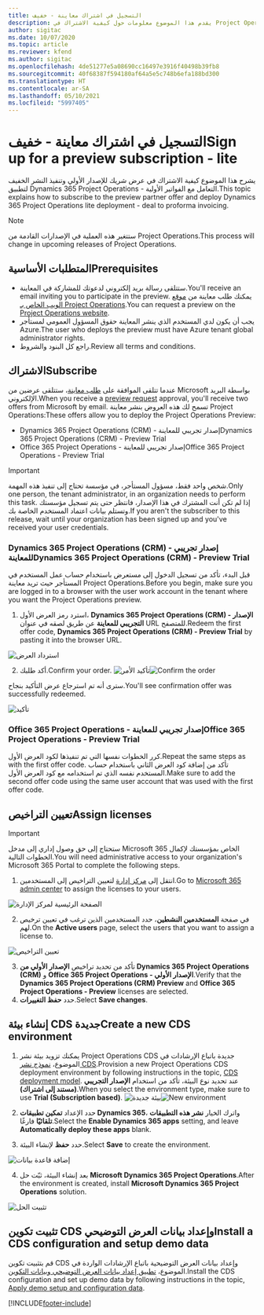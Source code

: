 ```yaml
---
title: التسجيل في اشتراك معاينة - خفيف
description: يقدم هذا الموضوع معلومات حول كيفية الاشتراك في Project Operations Lite – التعامل مع الفواتير الأولية‬ ونشره.
author: sigitac
ms.date: 10/07/2020
ms.topic: article
ms.reviewer: kfend
ms.author: sigitac
ms.openlocfilehash: 4de51277e5a08690cc16497e3916f40498b39fb8
ms.sourcegitcommit: 40f68387f594180af64a5e5c748b6efa188bd300
ms.translationtype: HT
ms.contentlocale: ar-SA
ms.lasthandoff: 05/10/2021
ms.locfileid: "5997405"
---
```

# <a name="sign-up-for-a-preview-subscription---lite"></a><span data-ttu-id="f5361-103">التسجيل في اشتراك معاينة - خفيف</span><span class="sxs-lookup"><span data-stu-id="f5361-103">Sign up for a preview subscription - lite</span></span> 

<span data-ttu-id="f5361-104">يشرح هذا الموضوع كيفية الاشتراك في عرض شريك للإصدار الأولي وتنفيذ النشر الخفيف لتطبيق Dynamics 365 Project Operations - التعامل مع الفواتير الأولية‬.</span><span class="sxs-lookup"><span data-stu-id="f5361-104">This topic explains how to subscribe to the preview partner offer and deploy Dynamics 365 Project Operations lite deployment - deal to proforma invoicing.</span></span>

> [!NOTE]
> <span data-ttu-id="f5361-105">ستتغير هذه العملية في الإصدارات القادمة من Project Operations.</span><span class="sxs-lookup"><span data-stu-id="f5361-105">This process will change in upcoming releases of Project Operations.</span></span>

## <a name="prerequisites"></a><span data-ttu-id="f5361-106">المتطلبات الأساسية</span><span class="sxs-lookup"><span data-stu-id="f5361-106">Prerequisites</span></span>

- <span data-ttu-id="f5361-107">ستتلقى رسالة بريد إلكتروني لدعوتك للمشاركة في المعاينة.</span><span class="sxs-lookup"><span data-stu-id="f5361-107">You'll receive an email inviting you to participate in the preview.</span></span> <span data-ttu-id="f5361-108">يمكنك طلب معاينة من [موقع الويب الخاص بـ Project Operations](https://dynamics.microsoft.com/en-us/project-operations/overview/).</span><span class="sxs-lookup"><span data-stu-id="f5361-108">You can request a preview on the [Project Operations website](https://dynamics.microsoft.com/en-us/project-operations/overview/).</span></span>
- <span data-ttu-id="f5361-109">يجب أن يكون لدي المستخدم الذي ينشر المعاينة حقوق المسؤول العمومي لمستأجر Azure.</span><span class="sxs-lookup"><span data-stu-id="f5361-109">The user who deploys the preview must have Azure tenant global administrator rights.</span></span>
- <span data-ttu-id="f5361-110">راجع كل البنود والشروط.</span><span class="sxs-lookup"><span data-stu-id="f5361-110">Review all terms and conditions.</span></span>

## <a name="subscribe"></a><span data-ttu-id="f5361-111">الاشتراك</span><span class="sxs-lookup"><span data-stu-id="f5361-111">Subscribe</span></span>

<span data-ttu-id="f5361-112">عندما تتلقى الموافقة على [طلب معاينة](https://forms.office.com/FormsPro/Pages/ResponsePage.aspx?id=v4j5cvGGr0GRqy180BHbR56j8lZs0FdAvwT75_WNFyxUMkRDV1NYQU5TNjE2VjhKOVBUNVg2R0s1NC4u)، ستتلقى عرضين من Microsoft بواسطة البريد الإلكتروني.</span><span class="sxs-lookup"><span data-stu-id="f5361-112">When you receive a [preview request](https://forms.office.com/FormsPro/Pages/ResponsePage.aspx?id=v4j5cvGGr0GRqy180BHbR56j8lZs0FdAvwT75_WNFyxUMkRDV1NYQU5TNjE2VjhKOVBUNVg2R0s1NC4u) approval, you'll receive two offers from Microsoft by email.</span></span> <span data-ttu-id="f5361-113">تسمح لك هذه العروض بنشر معاينة Project Operations:</span><span class="sxs-lookup"><span data-stu-id="f5361-113">These offers allow you to deploy the Project Operations Preview:</span></span>

- <span data-ttu-id="f5361-114">Dynamics 365 Project Operations (CRM) - إصدار تجريبي للمعاينة</span><span class="sxs-lookup"><span data-stu-id="f5361-114">Dynamics 365 Project Operations (CRM) - Preview Trial</span></span>
- <span data-ttu-id="f5361-115">Office 365 Project Operations - إصدار تجريبي للمعاينة</span><span class="sxs-lookup"><span data-stu-id="f5361-115">Office 365 Project Operations - Preview Trial</span></span>

> [!IMPORTANT]
> <span data-ttu-id="f5361-116">شخص واحد فقط، مسؤول المستأجر، في مؤسسة تحتاج إلى تنفيذ هذه المهمة.</span><span class="sxs-lookup"><span data-stu-id="f5361-116">Only one person, the tenant administrator, in an organization needs to perform this task.</span></span> <span data-ttu-id="f5361-117">إذا لم تكن أنت المشترك في هذا الإصدار، فانتظر حتى يتم تسجيل مؤسستك وتستلم بيانات اعتماد المستخدم الخاصة بك.</span><span class="sxs-lookup"><span data-stu-id="f5361-117">If you aren't the subscriber to this release, wait until your organization has been signed up and you've received your user credentials.</span></span>

### <a name="dynamics-365-project-operations-crm---preview-trial"></a><span data-ttu-id="f5361-118">Dynamics 365 Project Operations (CRM) - إصدار تجريبي للمعاينة</span><span class="sxs-lookup"><span data-stu-id="f5361-118">Dynamics 365 Project Operations (CRM) - Preview Trial</span></span> 

<span data-ttu-id="f5361-119">قبل البدء، تأكد من تسجيل الدخول إلى مستعرض باستخدام حساب عمل المستخدم في المستأجر حيث تريد معاينة Project Operations.</span><span class="sxs-lookup"><span data-stu-id="f5361-119">Before you begin, make sure you are logged in to a browser with the user work account in the tenant where you want the Project Operations preview.</span></span>

1. <span data-ttu-id="f5361-120">استرد رمز العرض الأول، **Dynamics 365 Project Operations (CRM) - الإصدار التجريبي للمعاينة** عن طريق لصقه في عنوان URL للمتصفح.</span><span class="sxs-lookup"><span data-stu-id="f5361-120">Redeem the first offer code, **Dynamics 365 Project Operations (CRM) - Preview Trial** by pasting it into the browser URL.</span></span>

![استرداد العرض](./media/16RedeemFirstOfferNew.png)

2. <span data-ttu-id="f5361-122">أكد طلبك.</span><span class="sxs-lookup"><span data-stu-id="f5361-122">Confirm your order.</span></span>
<span data-ttu-id="f5361-123">![تأكيد الأمر](./media/17ConfirmOrderNew.png)</span><span class="sxs-lookup"><span data-stu-id="f5361-123">![Confirm the order](./media/17ConfirmOrderNew.png)</span></span>

<span data-ttu-id="f5361-124">سترى أنه تم استرجاع عرض التأكيد بنجاح.</span><span class="sxs-lookup"><span data-stu-id="f5361-124">You'll see confirmation offer was successfully redeemed.</span></span>

![تأكيد](./media/18OrderConfirmationNew.png)

### <a name="office-365-project-operations---preview-trial"></a><span data-ttu-id="f5361-126">Office 365 Project Operations - إصدار تجريبي للمعاينة</span><span class="sxs-lookup"><span data-stu-id="f5361-126">Office 365 Project Operations - Preview Trial</span></span>

<span data-ttu-id="f5361-127">كرر الخطوات نفسها التي تم تنفيذها لكود العرض الأول.</span><span class="sxs-lookup"><span data-stu-id="f5361-127">Repeat the same steps as with the first offer code.</span></span> <span data-ttu-id="f5361-128">تأكد من إضافة كود العرض الثاني باستخدام حساب المستخدم نفسه الذي تم استخدامه مع كود العرض الأول.</span><span class="sxs-lookup"><span data-stu-id="f5361-128">Make sure to add the second offer code using the same user account that was used with the first offer code.</span></span>

## <a name="assign-licenses"></a><span data-ttu-id="f5361-129">تعيين التراخيص</span><span class="sxs-lookup"><span data-stu-id="f5361-129">Assign licenses</span></span>

> [!IMPORTANT]
> <span data-ttu-id="f5361-130">ستحتاج إلى حق وصول إداري إلى مدخل Microsoft 365 الخاص بمؤسستك لإكمال الخطوات التالية.</span><span class="sxs-lookup"><span data-stu-id="f5361-130">You will need administrative access to your organization's Microsoft 365 Portal to complete the following steps.</span></span>


1. <span data-ttu-id="f5361-131">انتقل إلى [مركز إدارة](https://portal.office.com/) لتعيين التراخيص إلى المستخدمين.</span><span class="sxs-lookup"><span data-stu-id="f5361-131">Go to [Microsoft 365 admin center](https://portal.office.com/) to assign the licenses to your users.</span></span>

![الصفحة الرئيسية لمركز الإدارة](./media/14AdminPortal.png)

2. <span data-ttu-id="f5361-133">في صفحة **المستخدمين النشطين**، حدد المستخدمين الذين ترغب في تعيين ترخيص لهم.</span><span class="sxs-lookup"><span data-stu-id="f5361-133">On the **Active users** page, select the users that you want to assign a license to.</span></span>

![تعيين التراخيص](./media/15AssignLicenses.png)

3. <span data-ttu-id="f5361-135">تأكد من تحديد تراخيص **الإصدار الأولي من Dynamics 365 Project Operations (CRM)** و **Office 365 Project Operations - الإصدار الأولي**.</span><span class="sxs-lookup"><span data-stu-id="f5361-135">Verify that the **Dynamics 365 Project Operations (CRM) Preview** and **Office 365 Project Operations - Preview** licenses are selected.</span></span> 
4. <span data-ttu-id="f5361-136">حدد **حفظ التغييرات**.</span><span class="sxs-lookup"><span data-stu-id="f5361-136">Select **Save changes**.</span></span>

## <a name="create-a-new-cds-environment"></a><span data-ttu-id="f5361-137">إنشاء بيئة CDS جديدة</span><span class="sxs-lookup"><span data-stu-id="f5361-137">Create a new CDS environment</span></span>

1. <span data-ttu-id="f5361-138">يمكنك تزويد بيئة نشر Project Operations CDS جديدة باتباع الإرشادات في الموضوع، [نموذج نشر CDS](lite-deployment.md).</span><span class="sxs-lookup"><span data-stu-id="f5361-138">Provision a new Project Operations CDS deployment environment by following instructions in the topic, [CDS deployment model](lite-deployment.md).</span></span> <span data-ttu-id="f5361-139">عند تحديد نوع البيئة، تأكد من استخدام **الإصدار التجريبي (مستند إلى اشتراك)**.</span><span class="sxs-lookup"><span data-stu-id="f5361-139">When you select the environment type, make sure to use **Trial (Subscription based)**.</span></span>
<span data-ttu-id="f5361-140">![بيئة جديدة](./media/19CreateEnvironment.png)</span><span class="sxs-lookup"><span data-stu-id="f5361-140">![New environment](./media/19CreateEnvironment.png)</span></span>

2. <span data-ttu-id="f5361-141">حدد الإعداد **تمكين تطبيقات Dynamics 365**، واترك الخيار **نشر هذه التطبيقات تلقائيًا** فارغًا.</span><span class="sxs-lookup"><span data-stu-id="f5361-141">Select the **Enable Dynamics 365 apps** setting, and leave **Automatically deploy these apps** blank.</span></span>  
3. <span data-ttu-id="f5361-142">حدد **حفظ** لإنشاء البيئة.</span><span class="sxs-lookup"><span data-stu-id="f5361-142">Select **Save** to create the environment.</span></span>

![إضافة قاعدة بيانات](./media/20CreateEnvironment1.png)

4. <span data-ttu-id="f5361-144">بعد إنشاء البيئة، ثبّت حل **Microsoft Dynamics 365 Project Operations**.</span><span class="sxs-lookup"><span data-stu-id="f5361-144">After the environment is created, install **Microsoft Dynamics 365 Project Operations** solution.</span></span> 

![تثبيت الحل](./media/21InstallSolution.png)

## <a name="install-a-cds-configuration-and-setup-demo-data"></a><span data-ttu-id="f5361-146">تثبيت تكوين CDS وإعداد بيانات العرض التوضيحي</span><span class="sxs-lookup"><span data-stu-id="f5361-146">Install a CDS configuration and setup demo data</span></span>

<span data-ttu-id="f5361-147">قم بتثبيت تكوين CDS وإعداد بيانات العرض التوضيحية باتباع الإرشادات الواردة في الموضوع، [تطبيق إعداد بيانات العرض التوضيحي وبيانات التكوين‬](lite-apply-demo-setup-config-data.md).</span><span class="sxs-lookup"><span data-stu-id="f5361-147">Install the CDS configuration and set up demo data by following instructions in the topic, [Apply demo setup and configuration data](lite-apply-demo-setup-config-data.md).</span></span>


[!INCLUDE[footer-include](../includes/footer-banner.md)]